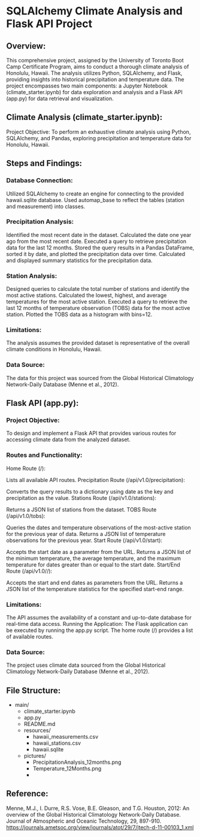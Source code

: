 # SQLAlchemy Climate Analysis and Flask API Project
## Overview:
This comprehensive project, assigned by the University of Toronto Boot Camp Certificate Program, aims to conduct a thorough climate analysis of Honolulu, Hawaii. The analysis utilizes Python, SQLAlchemy, and Flask, providing insights into historical precipitation and temperature data. The project encompasses two main components: a Jupyter Notebook (climate_starter.ipynb) for data exploration and analysis and a Flask API (app.py) for data retrieval and visualization.

## Climate Analysis (climate_starter.ipynb):
Project Objective:
To perform an exhaustive climate analysis using Python, SQLAlchemy, and Pandas, exploring precipitation and temperature data for Honolulu, Hawaii.

## Steps and Findings:

### Database Connection:

Utilized SQLAlchemy to create an engine for connecting to the provided hawaii.sqlite database.
Used automap_base to reflect the tables (station and measurement) into classes.
### Precipitation Analysis:

Identified the most recent date in the dataset.
Calculated the date one year ago from the most recent date.
Executed a query to retrieve precipitation data for the last 12 months.
Stored the query results in a Pandas DataFrame, sorted it by date, and plotted the precipitation data over time.
Calculated and displayed summary statistics for the precipitation data.

### Station Analysis:

Designed queries to calculate the total number of stations and identify the most active stations.
Calculated the lowest, highest, and average temperatures for the most active station.
Executed a query to retrieve the last 12 months of temperature observation (TOBS) data for the most active station.
Plotted the TOBS data as a histogram with bins=12.

### Limitations:
The analysis assumes the provided dataset is representative of the overall climate conditions in Honolulu, Hawaii.
### Data Source:
The data for this project was sourced from the Global Historical Climatology Network-Daily Database (Menne et al., 2012).


## Flask API (app.py):

### Project Objective:
To design and implement a Flask API that provides various routes for accessing climate data from the analyzed dataset.

### Routes and Functionality:
Home Route (/):

Lists all available API routes.
Precipitation Route (/api/v1.0/precipitation):

Converts the query results to a dictionary using date as the key and precipitation as the value.
Stations Route (/api/v1.0/stations):

Returns a JSON list of stations from the dataset.
TOBS Route (/api/v1.0/tobs):

Queries the dates and temperature observations of the most-active station for the previous year of data.
Returns a JSON list of temperature observations for the previous year.
Start Route (/api/v1.0/start):

Accepts the start date as a parameter from the URL.
Returns a JSON list of the minimum temperature, the average temperature, and the maximum temperature for dates greater than or equal to the start date.
Start/End Route (/api/v1.0/<start>/<end>):

Accepts the start and end dates as parameters from the URL.
Returns a JSON list of the temperature statistics for the specified start-end range.

### Limitations:
The API assumes the availability of a constant and up-to-date database for real-time data access.
Running the Application:
The Flask application can be executed by running the app.py script. The home route (/) provides a list of available routes.

### Data Source:
The project uses climate data sourced from the Global Historical Climatology Network-Daily Database (Menne et al., 2012).


## File Structure:



- main/
    - climate_starter.ipynb
    - app.py
    - README.md
    - resources/
        - hawaii_measurements.csv
        - hawaii_stations.csv
        - hawaii.sqlite
    - pictures/
        - PrecipitationAnalysis_12months.png
        - Temperature_12Months.png
        - 
## Reference:

Menne, M.J., I. Durre, R.S. Vose, B.E. Gleason, and T.G. Houston, 2012: An overview of the Global Historical Climatology Network-Daily Database. Journal of Atmospheric and Oceanic Technology, 29, 897-910. https://journals.ametsoc.org/view/journals/atot/29/7/jtech-d-11-00103_1.xml





